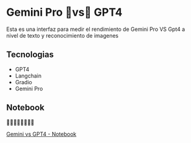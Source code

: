# Gemini Pro 🤜vs🤛 GPT4

Esta es una interfaz para medir el rendimiento de Gemini Pro VS Gpt4 a nivel de texto y reconocimiento de imagenes

## Tecnologias

- GPT4
- Langchain
- Gradio
- Gemini Pro

## Notebook
🔽🔽🔽🔽🔽🔽🔽🔽 

[Gemini vs GPT4 - Notebook](Gemini_vs_GPT4.ipynb)
